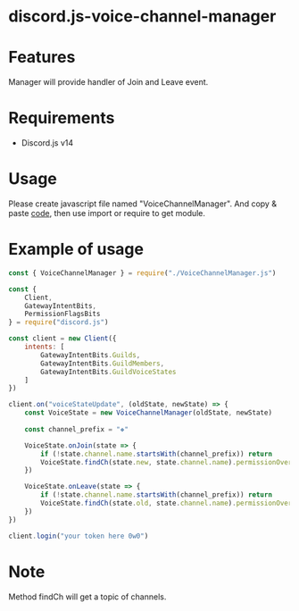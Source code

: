 # discord.js-voice-channel-manager

# Features

Manager will provide handler of Join and Leave event.

# Requirements

* Discord.js v14

# Usage

Please create javascript file named "VoiceChannelManager".
And copy &amp; paste [code](https://github.com/PriestessSakuraka/discord.js-voice-channel-manager/blob/main/VoiceChannelManager.js),
then use import or require to get module.

# Example of usage

```js
const { VoiceChannelManager } = require("./VoiceChannelManager.js")

const {
    Client,
    GatewayIntentBits,
    PermissionFlagsBits
} = require("discord.js")

const client = new Client({
    intents: [
        GatewayIntentBits.Guilds,
        GatewayIntentBits.GuildMembers,
        GatewayIntentBits.GuildVoiceStates
    ]
})

client.on("voiceStateUpdate", (oldState, newState) => {
    const VoiceState = new VoiceChannelManager(oldState, newState)
    
    const channel_prefix = "❖"

    VoiceState.onJoin(state => {
        if (!state.channel.name.startsWith(channel_prefix)) return
        VoiceState.findCh(state.new, state.channel.name).permissionOverwrites.edit(state.new.id, { ViewChannel: true })
    })

    VoiceState.onLeave(state => {
        if (!state.channel.name.startsWith(channel_prefix)) return
        VoiceState.findCh(state.old, state.channel.name).permissionOverwrites.edit(state.old.id, { ViewChannel: null })
    })
})

client.login("your token here 0w0")
```

# Note

Method findCh will get a topic of channels.
